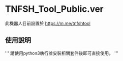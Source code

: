 # TNFSH_Tool_Public.ver
此機器人目前設置於 https://m.me/tnfshtool

## 使用說明
'''
請使用python3執行並安裝相關套件後即可直接使用。
'''

